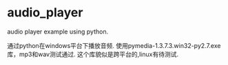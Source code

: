 # audio_player
audio player example using python.

通过python在windows平台下播放音频.
使用pymedia-1.3.7.3.win32-py2.7.exe库，mp3和wav测试通过. 这个库貌似是跨平台的,linux有待测试.

